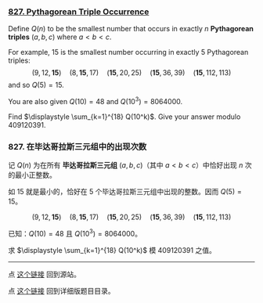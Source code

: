 ### [827. Pythagorean Triple Occurrence](https://projecteuler.net/problem=827)

Define $Q(n)$ to be the smallest number that occurs in exactly $n$ **Pythagorean triples** $(a,b,c)$ where $a \lt b \lt c$.

For example, $15$ is the smallest number occurring in exactly $5$ Pythagorean triples:
$$
(9,12,\mathbf{15})\quad (8,\mathbf{15},17)\quad (\mathbf{15},20,25)\quad (\mathbf{15},36,39)\quad (\mathbf{15},112,113)
$$
and so $Q(5) = 15$.

You are also given $Q(10)=48$ and $Q(10^3)=8064000$.

Find $\displaystyle \sum_{k=1}^{18} Q(10^k)$. Give your answer modulo $409120391$.

### 827. 在毕达哥拉斯三元组中的出现次数

记 $Q(n)$ 为在所有 **毕达哥拉斯三元组** $(a,b,c)$（其中 $a \lt b \lt c$）中恰好出现 $n$ 次的最小正整数。

如 $15$ 就是最小的，恰好在 $5$ 个毕达哥拉斯三元组中出现的整数。因而 $Q(5) = 15$。

$$
(9,12,\mathbf{15})\quad (8,\mathbf{15},17)\quad (\mathbf{15},20,25)\quad (\mathbf{15},36,39)\quad (\mathbf{15},112,113)
$$

已知：$Q(10)=48$ 且 $Q(10^3)=8064000$。

求 $\displaystyle \sum_{k=1}^{18} Q(10^k)$ 模 $409120391$ 之值。

---

点 [这个链接](https://fsy-juruo.github.io/pe-chinese-translation/) 回到源站。

点 [这个链接](https://fsy-juruo.github.io/pe-chinese-translation/detailed_content_archives.html) 回到详细版题目目录。
